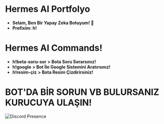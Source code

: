 # Hermes AI Portfolyo
- **Selam, Ben Bir Yapay Zeka Botuyum! 🤖**
- **Prefixim: h!**

# Hermes AI Commands!
- **h!beta-soru-sor** **> Bota Soru Sorarsınız!**
- **h!google** **> Bot İle Google Sistemini Aratırsınız!**
- **h!resim-çiz** **> Bota Resim Çizdirirsiniz!**

# BOT'DA BİR SORUN VB BULURSANIZ KURUCUYA ULAŞIN!
<img src="https://camo.githubusercontent.com/89034fd0cc3f9b0f24f023a02cad305f8267b6208cee035c40c6c41695801538/68747470733a2f2f6c616e796172642d70726f66696c652d726561646d652e76657263656c2e6170702f6170692f3834353232333133353131313534343833323f686964654469736372696d3d74727565" alt="Discord Presence" data-canonical-src="https://lanyard-profile-readme.vercel.app/api/845223135111544832?hideDiscrim=true" style="max-width: 100%;">
